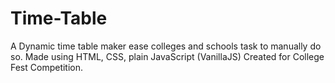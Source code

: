 # Time-Table
A Dynamic time table maker ease colleges and schools task to manually do so. 
Made using HTML, CSS, plain JavaScript (VanillaJS)
Created for College Fest Competition.
